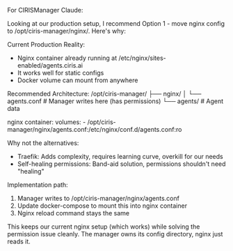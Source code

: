 For CIRISManager Claude:

  Looking at our production setup, I recommend Option 1 - move nginx config to /opt/ciris-manager/nginx/. Here's why:

  Current Production Reality:
  - Nginx container already running at /etc/nginx/sites-enabled/agents.ciris.ai
  - It works well for static configs
  - Docker volume can mount from anywhere

  Recommended Architecture:
  /opt/ciris-manager/
  ├── nginx/
  │   └── agents.conf      # Manager writes here (has permissions)
  └── agents/              # Agent data

  nginx container:
    volumes:
      - /opt/ciris-manager/nginx/agents.conf:/etc/nginx/conf.d/agents.conf:ro

  Why not the alternatives:
  - Traefik: Adds complexity, requires learning curve, overkill for our needs
  - Self-healing permissions: Band-aid solution, permissions shouldn't need "healing"

  Implementation path:
  1. Manager writes to /opt/ciris-manager/nginx/agents.conf
  2. Update docker-compose to mount this into nginx container
  3. Nginx reload command stays the same

  This keeps our current nginx setup (which works) while solving the permission issue cleanly. The manager owns its config directory, nginx just reads it.